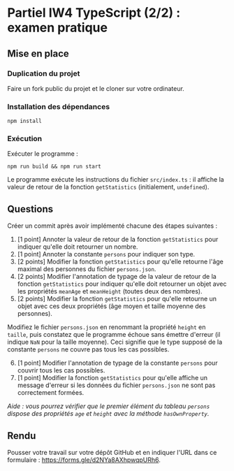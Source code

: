 # Partiel IW4 TypeScript (2/2) : examen pratique

## Mise en place

### Duplication du projet

Faire un fork public du projet et le cloner sur votre ordinateur.

### Installation des dépendances

```
npm install
```

### Exécution

Exécuter le programme :

```
npm run build && npm run start
```

Le programme exécute les instructions du fichier `src/index.ts` : il affiche la valeur de retour de la fonction `getStatistics` (initialement, `undefined`).

## Questions

Créer un commit après avoir implémenté chacune des étapes suivantes :

1. [1 point] Annoter la valeur de retour de la fonction `getStatistics` pour indiquer qu'elle doit retourner un nombre.
2. [1 point] Annoter la constante `persons` pour indiquer son type.
3. [2 points] Modifier la fonction `getStatistics` pour qu'elle retourne l'âge maximal des personnes du fichier `persons.json`.
4. [2 points] Modifier l'annotation de typage de la valeur de retour de la fonction `getStatistics` pour indiquer qu'elle doit retourner un objet avec les propriétés `meanAge` et `meanHeight` (toutes deux des nombres).
5. [2 points] Modifier la fonction `getStatistics` pour qu'elle retourne un objet avec ces deux propriétés (âge moyen et taille moyenne des personnes).

Modifiez le fichier `persons.json` en renommant la propriété `height` en `taille`, puis constatez que le programme échoue sans émettre d'erreur (il indique `NaN` pour la taille moyenne). Ceci signifie que le type supposé de la constante `persons` ne couvre pas tous les cas possibles.

6. [1 point] Modifier l'annotation de typage de la constante `persons` pour couvrir tous les cas possibles.
7. [1 point] Modifier la fonction `getStatistics` pour qu'elle affiche un message d'erreur si les données du fichier `persons.json` ne sont pas correctement formées.

_Aide : vous pourrez vérifier que le premier élément du tableau `persons` dispose des propriétés `age` et `height` avec la méthode `hasOwnProperty`._

## Rendu

Pousser votre travail sur votre dépôt GitHub et en indiquer l'URL dans ce formulaire : https://forms.gle/d2NYa8AXhpwqpURh6.
